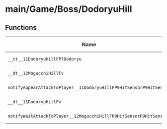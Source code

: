# main/Game/Boss/DodoryuHill

## Functions

| Name | Address | Match % |
|------|---------|---------|
| `__ct__11DodoryuHillFP7Dodoryu` | `0x80053060` | :x: (0.0%) |
| `__dt__12MogucchiHillFv` | `0x800530EC` | :x: (0.0%) |
| `notifyAppearAttackToPlayer__11DodoryuHillFP9HitSensorP9HitSensor` | `0x80053148` | :x: (0.0%) |
| `__dt__11DodoryuHillFv` | `0x80053150` | :x: (0.0%) |
| `notifyWaitAttackToPlayer__12MogucchiHillFP9HitSensorP9HitSensor` | `0x800531A8` | :x: (0.0%) |